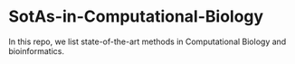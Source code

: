 # SotAs-in-Computational-Biology
In this repo, we list state-of-the-art methods in Computational Biology and bioinformatics.
